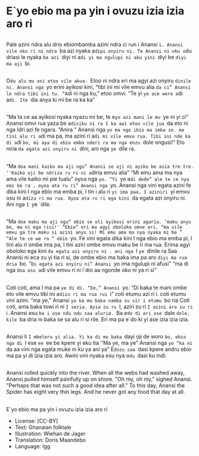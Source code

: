 # E`yo ebio ma pa yin i ovuzu izia izia aro ri

##
Pale azini ndra alu drio
ebiombamba azini ndra ci run i
Anansi `i. Anansi vile oku ri ni ndra
`ba azi nyaka a`dipi onyiru ni. Te
Anansi ni oku o`du driasi le nyaka
`ba azi `diyi ni a`di yi ma ngulupi ni
aku yini `diyi be `diyi ma aji `bi.

##
O`du alu mu asi etoo vile akua.
`Etoo ni ndra eri ma agyi azi onyiru
`dinile ni. Anansi nga `yo erini
ayikosi kini, “tibi ini mi vile emvu
alia `da ci” Anansi le ndra tibi ini tu.
“A`di ni nga ku,” etoo omvi. “Te yi
`ye ace were a`di a`di. Ite `dia
anya ki mi be ra ka ka”

##
“Ma ta ce aa ayikosi nyaka nyazu
mi be, te e`yo azi mani le mu `ye ni
yi ci” Anansi omvi rua yaza be
a`disiku ni ra I ka awi etoo vile jua
`da eto ni nga Idri azi fe ngara.
“Anira “ Anansi nga `yo ma nga ibio
ma imba se. ma tini alu ri a`di ma
pa, ma azini ri a`di mi vile emvu
rua. Tibi ini nde ka di a`di `bo, mi
aya di ebio emba nderi ra ma nga
enzu `dole ongusi!”
Eto niria `da egata azi onyiru ni
`dini, ani nga `ye `dile ra.

##
“Ma `doa mani kaiko ma aji ngu”
Anansi se aji ni ayiko be asia tre tre.
‘'Kaiko aji be ndriza ru ri ni a`diria
emvu alia”
“Mi emu ama ma nya ama vile
kaiko mi pie tualu” oyoa nga `yo.
“Yi `ye a`di dede” ale te ce nya emi
be ra , oyoa ata ru ri” Anansi nga
`yo. Anansi nga vini egata azini fe
dika kini I nga ebio ma emba pi, I tin
i alu ri `yi ima paa, I aziniri `yi emvu
osu ni a`dizu ri ma rua.
Oyoa ata ru ri ega kini `da egata azi
onyiru ni. Ani nga `I `ye `dile.

##

“Ma `doa maku ma aji ngu” ebio se
oli ayikosi erini agaria. ‘maku anyu
be, ma ni ega risi!'
“Ebio” eri ma agyi oboloko omve
eri. “ma vile emvu ga tre maku si
azini anyu si! Mi emu ama ma nya
nyaka mi be ”
“Ale te ce we ra ” ebio `yo. Fe vini
egata dika kini I nga ebio ma emba
pi, I tini alu ri ombe ima pa, I tini
aziri ombe emvu maku be ri ma rua.
Erima agyi oboloko ega kini `da
egata azi onyiru ni . ani nga `I `ye
`dinile ra
Saa Anansi ni eca zu yi tia ri si, de
ombe ebio ma baka ima pa aro `diyi
ma rua dria `bo.
“`Di egata azi onyiru ni” Anansi `yo
ima ngulupi ni afusi” “ma di nga
`doa osu a`di vile emvu ri ni i`dio
aa ngonde oko ni ya ri si”

##
Coti coti, ama I ma pa `ye di di.
“Ee,” Anansi `yo. “Di baka te mani
ombe eto vile emvu tibi ini a`dizu ri
ma rua rui `i” coti etumu azi ri i.
coti etumu vini azini. “ma ye,”
Anansi `yo ka mu baka namba su
sir i etumu `bo ria
Coti coti, ama baka towi ri ni `I
seria. Azia zu ru `I, aziri zu ri `I azini
aro zu ri `i. Anansi esu `ba i ose ndu
ndu saa aluria. `Ba e`do di eri ose
`dale `dole, kile `ba dria ni baka se
sa alu ri si rile. Eri ma pa e`do ki yi
ase izia izia izia.

##
Anansi li `I mbeleru yi alia. Yi ka di
mu baka `dayi oji de woro `bo, ebio
nga di `I ese `ee `ee be kpere yi
eku tia
‘'Ma ye, ma ye” Anansi nga `yo “ka
ni `da aa vini nga egata muke ni ku
ya ani ya”
E`dozu saa `dasi kpere andru ebio
ma pa yi di izia izia aro. Awini vini
nyaka esu nya o`du `dasi ku indi.

##
Anansi rolled quickly into the river.
When all the webs had washed
away, Anansi pulled himself
painfully up on shore.
"Oh my, oh my," sighed Anansi.
"Perhaps that was not such a good
idea after all."
To this day, Anansi the Spider has
eight very thin legs. And he never
got any food that day at all.

##
E`yo ebio ma pa yin i ovuzu izia izia
aro ri
* License: [CC-BY]
* Text: Ghanaian folktale
* Illustration: Wiehan de Jager
* Translation: Doris Maandebo
* Language: lgg
